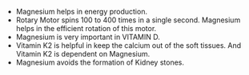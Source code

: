 - Magnesium helps in energy production. 
- Rotary Motor spins 100 to 400 times in a single second. Magnesium helps in the efficient rotation of this motor.
- Magnesium is very important in VITAMIN D.
- Vitamin K2 is helpful in keep the calcium out of the soft tissues. And Vitamin K2 is dependent on Magnesium.
- Magnesium avoids the formation of Kidney stones.